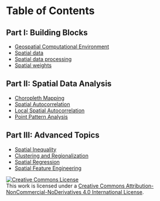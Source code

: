# Table of Contents

## Part I: Building Blocks

- [Geospatial Computational Environment](01_geospatial_computational_environment.html)
- [Spatial data](02_spatial_data.html)
- [Spatial data processing](03_spatial_data_processing.html)
- [Spatial weights](04_spatial_weights.html)

## Part II: Spatial Data Analysis

- [Choropleth Mapping](05_choropleth.html)
- [Spatial Autocorrelation](06_spatial_autocorrelation.html)
- [Local Spatial Autocorrelation](07_local_autocorrelation.html)
- [Point Pattern Analysis](08_point_pattern_analysis.html)

## Part III: Advanced Topics

- [Spatial Inequality](09_spatial_inequality.html)
- [Clustering and Regionalization](10_clustering_and_regionalization.html)
- [Spatial Regression](11_regression.html)
- [Spatial Feature Engineering](12_feature_engineering.html)

<a rel="license" href="http://creativecommons.org/licenses/by-nc-nd/4.0/"><img alt="Creative Commons License" style="border-width:0" src="https://i.creativecommons.org/l/by-nc-nd/4.0/88x31.png" /></a><br />This work is licensed under a <a rel="license" href="http://creativecommons.org/licenses/by-nc-nd/4.0/">Creative Commons Attribution-NonCommercial-NoDerivatives 4.0 International License</a>.
<!-- #endregion -->
